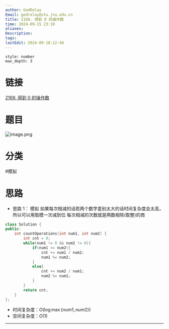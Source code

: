 ```yaml
---
author: GedRelay
Email: gedrelay@stu.jnu.edu.cn
title: 2169. 得到 0 的操作数
time: 2024-09-15 23:10
aliases: 
Description: 
tags: 
lastEdit: 2024-09-18-12:48
---
```


```toc
style: number
max_depth: 3
```

# 链接
[2169. 得到 0 的操作数](https://leetcode.cn/problems/count-operations-to-obtain-zero/) 

# 题目
![image.png](https://ged-pic-bed.oss-cn-guangzhou.aliyuncs.com/img/202409152310862.png)


# 分类
#模拟 

# 思路
- 思路 1：
模拟
如果每次相减的话若两个数字差别太大的话时间复杂度会太高，所以可以用取模一次减到位
每次相减的次数就是两数相除(取整)的商


```cpp
class Solution {
public:
    int countOperations(int num1, int num2) {
        int cnt = 0;
        while(num1 != 0 && num2 != 0){
            if(num1 >= num2){
                cnt += num1 / num2;
                num1 %= num2;
            }
            else{
                cnt += num2 / num1;
                num2 %= num1;
            }
        }
        return cnt;
    }
};
```


- 时间复杂度：${O\left( \log \max\{num1,num2  \}  \right)  }$ 
- 空间复杂度：${O\left( 1 \right)  }$ 


---


